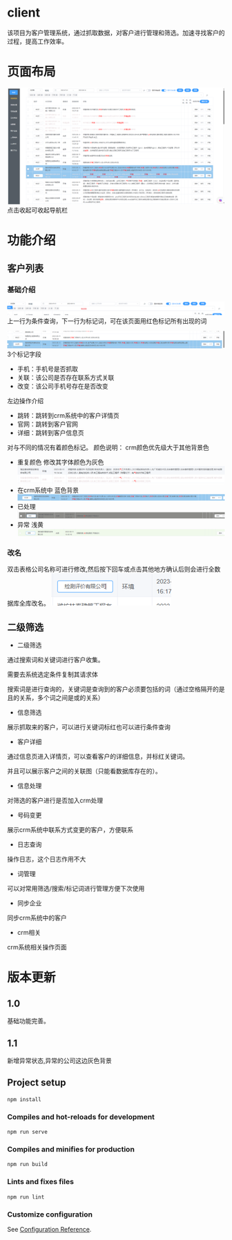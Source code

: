 # client

该项目为客户管理系统，通过抓取数据，对客户进行管理和筛选。加速寻找客户的过程，提高工作效率。

# 页面布局

![页面布局](readmeImg/img.png)
点击收起可收起导航栏

# 功能介绍

## 客户列表

### 基础介绍

![列表筛选](readmeImg/listQuery.png)
上一行为条件查询，下一行为标记词，可在该页面用红色标记所有出现的词

![img.png](readmeImg/colorSignRow.png)
3个标记字段

- 手机：手机号是否抓取
- 关联：该公司是否存在联系方式关联
- 改变：该公司手机号存在是否改变

左边操作介绍

- 跳转：跳转到crm系统中的客户详情页
- 官网：跳转到客户官网
- 详细：跳转到客户信息页

对与不同的情况有着颜色标记。
颜色说明：
crm颜色优先级大于其他背景色

- 重复颜色
  修改其字体颜色为灰色
  ![img.png](readmeImg/repeatRow.png)
- 在crm系统中
  蓝色背景
  ![img.png](readmeImg/crmColorRow.png)
- 已处理
  ![img.png](readmeImg/handleColorRow.png)
- 异常
  浅黄
  ![img.png](readmeImg/errorColorRow.png)

### 改名

双击表格公司名称可进行修改,然后按下回车或点击其他地方确认后则会进行全数据库全库改名。
![img.png](readmeImg/changName.png)

## 二级筛选

- 二级筛选

通过搜索词和关键词进行客户收集。

需要去系统选定条件复制其请求体

搜索词是进行查询的，关键词是查询到的客户必须要包括的词（通过空格隔开的是且的关系，多个词之间是或的关系）

- 信息筛选

展示抓取来的客户，可以进行关键词标红也可以进行条件查询

- 客户详细

通过信息页进入详情页，可以查看客户的详细信息，并标红关键词。

并且可以展示客户之间的关联图（只能看数据库存在的）。

- 信息处理

对筛选的客户进行是否加入crm处理

- 号码变更

展示crm系统中联系方式变更的客户，方便联系

- 日志查询

操作日志，这个日志作用不大

- 词管理

可以对常用筛选/搜索/标记词进行管理方便下次使用

- 同步企业

同步crm系统中的客户

- crm相关

crm系统相关操作页面

# 版本更新

## 1.0

基础功能完善。

## 1.1

新增异常状态,异常的公司这边灰色背景

## Project setup

```
npm install
```

### Compiles and hot-reloads for development

```
npm run serve
```

### Compiles and minifies for production

```
npm run build
```

### Lints and fixes files

```
npm run lint
```

### Customize configuration

See [Configuration Reference](https://cli.vuejs.org/config/).
